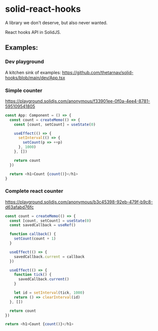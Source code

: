 # solid-react-hooks

A library we don't deserve, but also never wanted.

React hooks API in SolidJS.

## Examples:

### Dev playground

A kitchen sink of examples: https://github.com/thetarnav/solid-hooks/blob/main/dev/App.tsx

### Simple counter

https://playground.solidjs.com/anonymous/f33901ee-0f0a-4ee4-8781-595109541805

```ts
const App: Component = () => {
  const count = createMemo(() => {
    const [count, setCount] = useState(0)

    useEffect(() => {
      setInterval(() => {
        setCount(p => ++p)
      }, 1000)
    }, [])

    return count
  })

  return <h1>Count {count()}</h1>
}
```

### Complete react counter

https://playground.solidjs.com/anonymous/b3c45398-92eb-479f-b9c8-d63afabd76fc

```ts
const count = createMemo(() => {
  const [count, setCount] = useState(0)
  const savedCallback = useRef()

  function callback() {
    setCount(count + 1)
  }

  useEffect(() => {
    savedCallback.current = callback
  })

  useEffect(() => {
    function tick() {
      savedCallback.current()
    }

    let id = setInterval(tick, 1000)
    return () => clearInterval(id)
  }, [])

  return count
})

return <h1>Count {count()}</h1>
```
